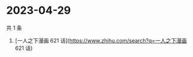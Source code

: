 # 2023-04-29

共 1 条

<!-- BEGIN -->
<!-- 最后更新时间 Sat Apr 29 2023 04:11:17 GMT+0800 (China Standard Time) -->

1. [一人之下漫画 621 话](https://www.zhihu.com/search?q=一人之下漫画 621 话)

<!-- END -->

